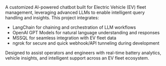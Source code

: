 A customized AI-powered chatbot built for Electric Vehicle (EV) fleet management, leveraging advanced LLMs to enable intelligent query handling and insights. This project integrates:

- LangChain for chaining and orchestration of LLM workflows
- OpenAI GPT Models for natural language understanding and responses
- MSSQL for seamless integration with EV fleet data
- ngrok for secure and quick webhook/API tunneling during development

Designed to assist operators and engineers with real-time battery analytics, vehicle insights, and intelligent support across an EV fleet ecosystem.
